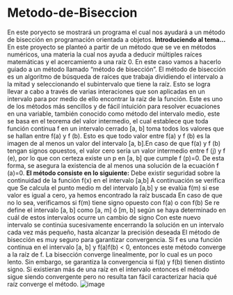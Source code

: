 # Metodo-de-Biseccion
En este poryecto se mostrará un programa el cual nos ayudará a un método de bisección en programación orientada a objetos. 
**Introduciendo al tema…**
En este proyecto se planteó a partir de un método que se ve en métodos numéricos, una materia la cual nos ayuda a deducir múltiples raíces matemáticas y el acercamiento a una raíz 0. En este caso vamos a hacerlo guiado a un método llamado “método de bisección”.
El método de bisección es un algoritmo de búsqueda de raíces que trabaja dividiendo el intervalo a la mitad y seleccionando el subintervalo que tiene la raíz. Esto se logra llevar a cabo a través de varias interaciones que son aplicadas en un intervalo para por medio de ello encontrar la raíz de la función. Este es uno de los métodos más sencillos y de fácil intuición para resolver ecuaciones en una variable, también conocido como método del intervalo medio, este se basa en el teorema del valor intermedio, el cual establece que toda función continua f  en un intervalo cerrado [a, b] toma todos los valores que se hallan entre f(a) y f (b). Esto es que todo valor entre f(a) y f (b) es la imagen de al menos un valor del intervalo [a, b].En caso de que f(a) y f (b) tengan signos opuestos, el valor cero sería un valor intermedio entre f (j) y f (e), por lo que con certeza existe un p en [a, b] que cumple f (p)=0. De esta forma, se asegura la existencia de al menos una solución de la ecuación f (a)=0.
**El método consiste en lo siguiente:**
Debe existir seguridad sobre la continuidad de la función f(x) en el intervalo [a,b]
A continuación se verifica que 
Se calcula el punto medio m del intervalo [a,b] y se evalúa f(m) si ese valor es igual a cero, ya hemos encontrado la raíz buscada
En caso de que no lo sea, verificamos si f(m) tiene signo opuesto con f(a) o con f(b)
Se re define el intervalo [a, b] como [a, m] ó [m, b] según se haya determinado en cuál de estos intervalos ocurre un cambio de signo
Con este nuevo intervalo se continúa sucesivamente encerrando la solución en un intervalo cada vez más pequeño, hasta alcanzar la precisión deseada
El método de bisección es muy seguro para garantizar convergencia.  Si f es una función continua en el intervalo [a, b] y f(a)f(b) < 0, entonces este método converge a la raíz de f.
La bisección converge linealmente, por lo cual es un poco lento. Sin embargo, se garantiza la convergencia si f(a) y f(b) tienen distinto signo.
Si existieran más de una raíz en el intervalo entonces el método sigue siendo convergente pero no resulta tan fácil caracterizar hacia qué raíz converge el método.
![image](https://github.com/Juan22110374/Metodo-de-Biseccion/assets/136865637/212ee79e-3263-441f-b9dc-c85d4b4481d8)
